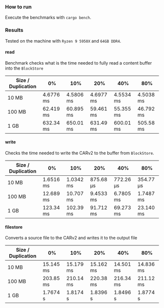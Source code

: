 ### How to run

Execute the benchmarks with `cargo bench`.

### Results

Tested on the machine with `Ryzen 9 5950X` and `64GB DDR4`.

#### read

Benchmark checks what is the time needed to fully read a content buffer into the `BlockStore`

| Size / Duplication | 0%        | 10%       | 20%       | 40%       | 80%       |
| ------------------ | --------- | --------- | --------- | --------- | --------- |
| 10 MB              | 4.6776 ms | 4.5806 ms | 4.6977 ms | 4.5534 ms | 4.5038 ms |
| 100 MB             | 62.419 ms | 60.895 ms | 59.461 ms | 55.355 ms | 46.792 ms |
| 1 GB               | 632.34 ms | 650.01 ms | 631.49 ms | 600.01 ms | 505.58 ms |

#### write

Checks the time needed to write the CARv2 to the buffer from `BlockStore`.

| Size / Duplication | 0%        | 10%       | 20%       | 40%       | 80%       |
| ------------------ | --------- | --------- | --------- | --------- | --------- |
| 10 MB              | 1.6516 ms | 1.0342 ms | 875.68 µs | 772.26 µs | 354.77 µs |
| 100 MB             | 12.689 ms | 10.707 ms | 9.4533 ms | 6.7805 ms | 1.7487 ms |
| 1 GB               | 123.34 ms | 102.39 ms | 91.712 ms | 69.273 ms | 23.140 ms |

#### filestore

Converts a source file to the CARv2 and writes it to the output file

| Size / Duplication | 0%        | 10%       | 20%       | 40%       | 80%       |
| ------------------ | --------- | --------- | --------- | --------- | --------- |
| 10 MB              | 15.145 ms | 15.179 ms | 15.162 ms | 14.501 ms | 14.836 ms |
| 100 MB             | 203.85 ms | 210.14 ms | 220.38 ms | 216.34 ms | 211.12 ms |
| 1 GB               | 1.7674 s  | 1.8174 s  | 1.8396 s  | 1.8496 s  | 1.8774 s  |
